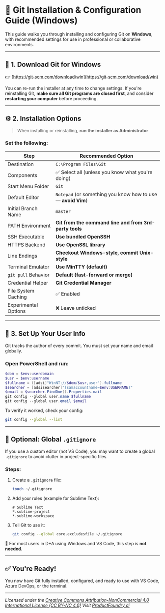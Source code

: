 # 🧰 Git Installation & Configuration Guide (Windows)

This guide walks you through installing and configuring Git on **Windows**, with recommended settings for use in professional or collaborative environments.

---

## 🔽 1. Download Git for Windows

👉 [https://git-scm.com/download/win](https://git-scm.com/download/win)

You can re-run the installer at any time to change settings. If you're reinstalling Git, **make sure all Git programs are closed first**, and consider **restarting your computer** before proceeding.

---

## ⚙️ 2. Installation Options

> When installing or reinstalling, **run the installer as Administrator**

### Set the following:

| Step | Recommended Option |
|------|--------------------|
| Destination | `C:\Program Files\Git` |
| Components | ✅ Select all (unless you know what you're doing) |
| Start Menu Folder | `Git` |
| Default Editor | `Notepad` (or something you know how to use — **avoid Vim**) |
| Initial Branch Name | `master` |
| PATH Environment | **Git from the command line and from 3rd-party tools** |
| SSH Executable | **Use bundled OpenSSH** |
| HTTPS Backend | **Use OpenSSL library** |
| Line Endings | **Checkout Windows-style, commit Unix-style** |
| Terminal Emulator | **Use MinTTY (default)** |
| `git pull` Behavior | **Default (fast-forward or merge)** |
| Credential Helper | **Git Credential Manager** |
| File System Caching | ✅ Enabled |
| Experimental Options | ❌ Leave unticked |

---

## 👤 3. Set Up Your User Info

Git tracks the author of every commit. You must set your name and email globally.

### Open PowerShell and run:

```powershell
$dom = $env:userdomain
$usr = $env:username
$fullname = ([adsi]"WinNT://$dom/$usr,user").fullname
$searcher = [adsisearcher]"(samaccountname=$env:USERNAME)"
$email = $searcher.FindOne().Properties.mail
git config --global user.name $fullname
git config --global user.email $email
```

To verify it worked, check your config:
```bash
git config --global --list
```

---

## 🛑 Optional: Global `.gitignore`

If you use a custom editor (not VS Code), you may want to create a global `.gitignore` to avoid clutter in project-specific files.

### Steps:

1. Create a `.gitignore` file:
   ```bash
   touch ~/.gitignore
   ```

2. Add your rules (example for Sublime Text):
   ```plaintext
   # Sublime Text
   *.sublime-project
   *.sublime-workspace
   ```

3. Tell Git to use it:
   ```bash
   git config --global core.excludesfile ~/.gitignore
   ```

📌 For most users in D+A using Windows and VS Code, this step is **not needed**.

---

## ✅ You're Ready!

You now have Git fully installed, configured, and ready to use with VS Code, Azure DevOps, or the terminal.

---
*Licensed under the [Creative Commons Attribution-NonCommercial 4.0 International License (CC BY-NC 4.0)](https://creativecommons.org/licenses/by-nc/4.0/)*
*Visit [ProductFoundry.ai](https://productfoundry.ai)*
